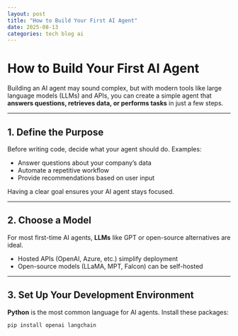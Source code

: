 ```yaml
---
layout: post
title: "How to Build Your First AI Agent"
date: 2025-08-13
categories: tech blog ai
---
```


# How to Build Your First AI Agent

Building an AI agent may sound complex, but with modern tools like large language models (LLMs) and APIs, you can create a simple agent that **answers questions, retrieves data, or performs tasks** in just a few steps.

---

## 1. Define the Purpose

Before writing code, decide what your agent should do. Examples:

- Answer questions about your company’s data
- Automate a repetitive workflow
- Provide recommendations based on user input

Having a clear goal ensures your AI agent stays focused.

---

## 2. Choose a Model

For most first-time AI agents, **LLMs** like GPT or open-source alternatives are ideal.  
- Hosted APIs (OpenAI, Azure, etc.) simplify deployment  
- Open-source models (LLaMA, MPT, Falcon) can be self-hosted

---

## 3. Set Up Your Development Environment

**Python** is the most common language for AI agents. Install these packages:

```bash
pip install openai langchain
